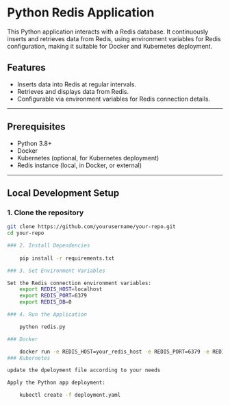 # Python Redis Application

This Python application interacts with a Redis database. It continuously inserts and retrieves data from Redis, using environment variables for Redis configuration, making it suitable for Docker and Kubernetes deployment.

## Features
- Inserts data into Redis at regular intervals.
- Retrieves and displays data from Redis.
- Configurable via environment variables for Redis connection details.

---

## Prerequisites

- Python 3.8+
- Docker
- Kubernetes (optional, for Kubernetes deployment)
- Redis instance (local, in Docker, or external)

---

## Local Development Setup

### 1. Clone the repository

```bash
git clone https://github.com/yourusername/your-repo.git
cd your-repo

### 2. Install Dependencies
    
    pip install -r requirements.txt

### 3. Set Environment Variables

Set the Redis connection environment variables:
    export REDIS_HOST=localhost
    export REDIS_PORT=6379
    export REDIS_DB=0

### 4. Run the Application

    python redis.py

### Docker

    docker run -e REDIS_HOST=your_redis_host -e REDIS_PORT=6379 -e REDIS_DB=0 your_dockerhub_username/python-redis-app
### Kubernetes 

update the dpeloyment file according to your needs 

Apply the Python app deployment:

    kubectl create -f deployment.yaml
